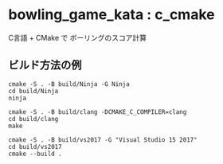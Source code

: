 # bowling_game_kata : c_cmake

C言語 + CMake で ボーリングのスコア計算

## ビルド方法の例

```
cmake -S . -B build/Ninja -G Ninja
cd build/Ninja
ninja
```

```
cmake -S . -B build/clang -DCMAKE_C_COMPILER=clang
cd build/clang
make
```

```
cmake -S . -B build/vs2017 -G "Visual Studio 15 2017"
cd build/vs2017
cmake --build .
```
